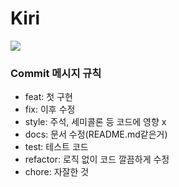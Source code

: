 # Kiri
<a href="https://www.figma.com/file/Z4reFADe9OpXpz9PrpyWMA/%EB%81%BC%EB%A6%AC%EB%81%BC%EB%A6%AC-%ED%94%84%EB%A1%9C%ED%86%A0%ED%83%80%EC%9E%85?node-id=0%3A1&t=CVWrtWEd3tqzdmVE-1">
<img src="https://img.shields.io/badge/Figma-474747?style=for-the-badge&logo=Figma&logoColor=white">
</a>

### Commit 메시지 규칙
- feat: 첫 구현
- fix: 이후 수정
- style: 주석, 세미콜론 등 코드에 영향 x
- docs: 문서 수정(README.md같은거)
- test: 테스트 코드
- refactor: 로직 없이 코드 깔끔하게 수정
- chore: 자잘한 것
